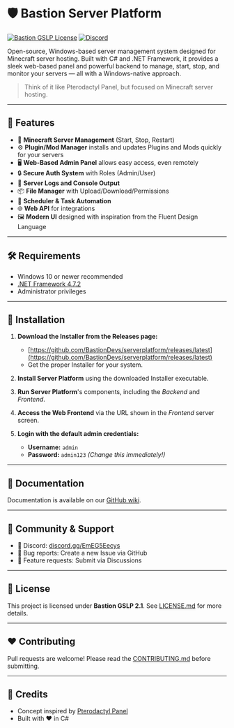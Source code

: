 # 🛡️ Bastion Server Platform

[![Bastion GSLP License](https://img.shields.io/badge/Bastion-GSLP%20v2.1-blue)](LICENSE.md)
[![Discord](https://img.shields.io/discord/871577956852584488)](https://discord.gg/EmEG5Eecys)
  
Open-source, Windows-based server management system designed for Minecraft server hosting. Built with C# and .NET Framework, it provides a sleek web-based panel and powerful backend to manage, start, stop, and monitor your servers — all with a Windows-native approach.

> Think of it like Pterodactyl Panel, but focused on Minecraft server hosting.

---

## 🚀 Features

- 🔧 **Minecraft Server Management** (Start, Stop, Restart)
- ⚙️ **Plugin/Mod Manager** installs and updates Plugins and Mods quickly for your servers
- 🖥️ **Web-Based Admin Panel** allows easy access, even remotely
- 🔒 **Secure Auth System** with Roles (Admin/User)
- 📜 **Server Logs and Console Output**
- 📦 **File Manager** with Upload/Download/Permissions
- 🔁 **Scheduler & Task Automation**
- 🌐 **Web API** for integrations
- 🖼️ **Modern UI** designed with inspiration from the Fluent Design Language

---

## 🛠️ Requirements

- Windows 10 or newer recommended
- [.NET Framework 4.7.2](https://dotnet.microsoft.com/download/dotnet-framework/net472)
- Administrator privileges

---

## 🔧 Installation

1. **Download the Installer from the Releases page:**

    - [https://github.com/BastionDevs/serverplatform/releases/latest](https://github.com/BastionDevs/serverplatform/releases/latest)
    - Get the proper Installer for your system.

2. **Install Server Platform** using the downloaded Installer executable.

3. **Run Server Platform**'s components, including the *Backend* and *Frontend*.

4. **Access the Web Frontend** via the URL shown in the *Frontend* server screen.

5. **Login with the default admin credentials:**

    - **Username:** `admin`  
    - **Password:** `admin123` *(Change this immediately!)*

---

## 📘 Documentation

Documentation is available on our [GitHub wiki](https://github.com/BastionDevs/serverplatform/wiki).

---

## 💬 Community & Support

- 📢 Discord: [discord.gg/EmEG5Eecys](https://discord.gg/EmEG5Eecys)  
- 🐛 Bug reports: Create a new Issue via GitHub  
- 🙋 Feature requests: Submit via Discussions  

---

## 📝 License

This project is licensed under **Bastion GSLP 2.1**. See [LICENSE.md](LICENSE.md) for more details.

---

## ❤️ Contributing

Pull requests are welcome! Please read the [CONTRIBUTING.md](CONTRIBUTING.md) before submitting.

---

## 🙌 Credits

- Concept inspired by [Pterodactyl Panel](https://pterodactyl.io/)  
- Built with ❤️ in C#
